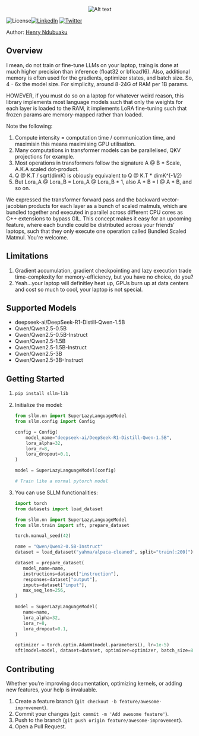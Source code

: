 <p align="center">
  <img src="assets/logo.png" alt="Alt text"/>
</p>

![License](https://img.shields.io/github/license/hmunachi/SuperLazyLanguageModel?style=flat-square)[![LinkedIn](https://img.shields.io/badge/-LinkedIn-blue?style=flat-square&logo=linkedin&logoColor=white)](https://www.linkedin.com//company/80434055) [![Twitter](https://img.shields.io/twitter/follow/hmunachii?style=social)](https://twitter.com/hmunachii)

Author: [Henry Ndubuaku](https://www.linkedin.com/in/henry-ndubuaku-7b6350b8/)

## Overview

I mean, do not train or fine-tune LLMs on your laptop, traing is done at much higher precision than inference (float32 or bfload16). Also, additional memory is often used for the gradients, optimizer states, and batch size. So, 4 - 6x the model size. For simplicity, around 8-24G of RAM per 1B params. 

HOWEVER, if you must do so on a laptop for whatever weird reason, this library implements most language models such that only the weights for each layer is loaded to the RAM, it implements LoRA fine-tuning such that frozen params are memory-mapped rather than loaded.

Note the following:
1) Compute intensity = computation time / communication time, and maximisin this means maximising GPU utilisation. 
2) Many computations in transformer models can be parallelised, QKV projections for example. 
3) Most operations in transformers follow the signature A @ B * Scale, A.K.A scaled dot-product. 
4) Q @ K.T / sqrt(dimK) is obiously equivalent to Q @ K.T * dimK^(-1/2)
5) But Lora_A @ Lora_B = Lora_A @ Lora_B * 1, also A * B = I @ A * B, and so on.

We expressed the transformer forward pass and the backward vector-jacobian products for each layer as a bunch of scaled matmuls, which are bundled together and executed in parallel across different CPU cores as C++ extensions to bypass GIL. This concept makes it easy for an upcoming feature, where each bundle could be distributed across your friends' laptops, such that they only execute one operation called Bundled Scaled Matmul. You're welcome.

## Limitations 

1) Gradient accumulation, gradient checkpointing and lazy execution trade time-complexity for memory-efficiency, but you have no choice, do you?
2) Yeah...your laptop will definitley heat up, GPUs burn up at data centers and cost so much to cool, your laptop is not special. 

## Supported Models 

- deepseek-ai/DeepSeek-R1-Distill-Qwen-1.5B
- Qwen/Qwen2.5-0.5B
- Qwen/Qwen2.5-0.5B-Instruct
- Qwen/Qwen2.5-1.5B
- Qwen/Qwen2.5-1.5B-Instruct
- Qwen/Qwen2.5-3B
- Qwen/Qwen2.5-3B-Instruct

## Getting Started

1. ```bash
   pip install sllm-lib
   ```
2. Initialize the model:
   ```python
   from sllm.nn import SuperLazyLanguageModel
   from sllm.config import Config

   config = Config(
       model_name="deepseek-ai/DeepSeek-R1-Distill-Qwen-1.5B",
       lora_alpha=32,
       lora_r=8,
       lora_dropout=0.1,
   )

   model = SuperLazyLanguageModel(config)

   # Train like a normal pytorch model
   ```
4. You can use SLLM functionalities:
   ```python
   import torch
   from datasets import load_dataset

   from sllm.nn import SuperLazyLanguageModel
   from sllm.train import sft, prepare_dataset

   torch.manual_seed(42)

   name = "Qwen/Qwen2-0.5B-Instruct"
   dataset = load_dataset("yahma/alpaca-cleaned", split="train[:200]")

   dataset = prepare_dataset(
      model_name=name, 
      instructions=dataset["instruction"], 
      responses=dataset["output"], 
      inputs=dataset["input"],
      max_seq_len=256,
   )

   model = SuperLazyLanguageModel(
      name=name, 
      lora_alpha=32, 
      lora_r=8, 
      lora_dropout=0.1,
   )

   optimizer = torch.optim.AdamW(model.parameters(), lr=1e-5)
   sft(model=model, dataset=dataset, optimizer=optimizer, batch_size=8, epochs=3)
   ```

## Contributing
Whether you’re improving documentation, optimizing kernels, or adding new features, your help is invaluable.

1. Create a feature branch (`git checkout -b feature/awesome-improvement`).  
2. Commit your changes (`git commit -m 'Add awesome feature'`).  
3. Push to the branch (`git push origin feature/awesome-improvement`).  
4. Open a Pull Request.  
